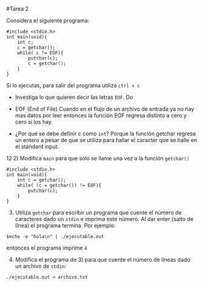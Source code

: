 #Tarea 2

Considera el siguiente programa:

```
#include <stdio.h>
int main(void){
    int c;
    c = getchar();
    while( c != EOF){
        putchar(c);
        c = getchar();   
    } 
}
```

Si lo ejecutas, para salir del programa utiliza `ctrl + c`

- Investiga lo que quieren decir las letras `EOF`. 
Do
- EOF (End of File)
Cuando en el flujo de un archivo de entrada ya no hay mas datos por leer entonces la función EOF regresa distinto a cero y cero si los hay.

- ¿Por qué se debe definir c como `int`?
Porque la función getchar regresa un entero a pesar de que se utiliza para hallar el caracter que se halle en el standard input.

12
2) Modifica `main` para que sólo se llame una vez a la función `getchar()`

```
#include <stdio.h>
int main(void){
    int c = getchar();
    while( (c = getchar()) != EOF){
        putchar(c);   
    } 
}

```

3) Utiliza `getchar` para escribir un programa que cuente el número de caracteres dado un `stdin` e imprima este número. Al dar enter (salto de línea) el programa termina. Por ejemplo:

```
$echo -e "hola\n" | ./ejecutable.out
```

entonces el programa imprime `4`

4) Modifica el programa de 3) para que cuente el número de líneas dado un archivo de `stdin`:

```
./ejecutable.out < archivo.txt
```


